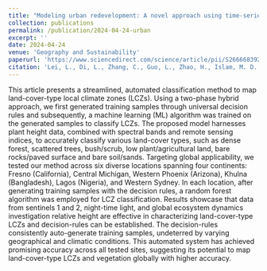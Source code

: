 ```yaml
---
title: "Modeling urban redevelopment: A novel approach using time-series remote sensing data and machine learning"
collection: publications
permalink: /publication/2024-04-24-urban
excerpt: ''
date: 2024-04-24
venue: 'Geography and Sustainability'
paperurl: 'https://www.sciencedirect.com/science/article/pii/S2666683924000087'
citation: 'Lei, L., Di, L., Zhang, C., Guo, L., Zhao, H., Islam, M. D., Li, H. J., Liu, Z. A., & Middleton, G. (2024). &quot;Modeling urban redevelopment: A novel approach using time-series remote sensing data and machine learning.&quot; <i>Geography and Sustainability</i>'
---
```

This article presents a streamlined, automated classification method to map land-cover-type local climate zones (LCZs). Using a two-phase hybrid approach, we first generated training samples through universal decision rules and subsequently, a machine learning (ML) algorithm was trained on the generated samples to classify LCZs. The proposed model harnesses plant height data, combined with spectral bands and remote sensing indices, to accurately classify various land-cover types, such as dense forest, scattered trees, bush/scrub, low plant/agricultural land, bare rocks/paved surface and bare soil/sands. Targeting global applicability, we tested our method across six diverse locations spanning four continents: Fresno (California), Central Michigan, Western Phoenix (Arizona), Khulna (Bangladesh), Lagos (Nigeria), and Western Sydney. In each location, after generating training samples with the decision rules, a random forest algorithm was employed for LCZ classification. Results showcase that data from sentinels 1 and 2, night-time light, and global ecosystem dynamics investigation relative height are effective in characterizing land-cover-type LCZs and decision-rules can be established. The decision-rules consistently auto-generate training samples, undeterred by varying geographical and climatic conditions. This automated system has achieved promising accuracy across all tested sites, suggesting its potential to map land-cover-type LCZs and vegetation globally with higher accuracy.
